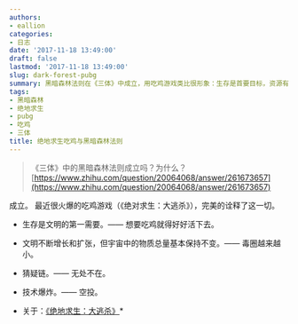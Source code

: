 ```yaml
---
authors:
- eallion
categories:
- 日志
date: '2017-11-18 13:49:00'
draft: false
lastmod: '2017-11-18 13:49:00'
slug: dark-forest-pubg
summary: 黑暗森林法则在《三体》中成立，用吃鸡游戏类比很形象：生存是首要目标，资源有限导致竞争加剧，玩家间互不信任，随时可能逆袭。这和宇宙文明间的猜疑、扩张与技术爆发风险高度相似。
tags:
- 黑暗森林
- 绝地求生
- pubg
- 吃鸡
- 三体
title: 绝地求生吃鸡与黑暗森林法则
---
```


>《三体》中的黑暗森林法则成立吗？为什么？
> [https://www.zhihu.com/question/20064068/answer/261673657](https://www.zhihu.com/question/20064068/answer/261673657)

成立。
最近很火爆的吃鸡游戏（《绝对求生：大逃杀》），完美的诠释了这一切。

- 生存是文明的第一需要。—— 想要吃鸡就得好好活下去。
- 文明不断增长和扩张，但宇宙中的物质总量基本保持不变。—— 毒圈越来越小。
- 猜疑链。—— 无处不在。
- 技术爆炸。—— 空投。

- 关于：[《绝地求生：大逃杀》](https://baike.baidu.com/view/5611138.htm)*